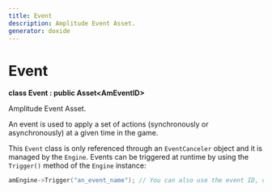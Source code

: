 ```yaml
---
title: Event
description: Amplitude Event Asset.
generator: doxide
---
```



# Event

**class  Event : public Asset&lt;AmEventID&gt;**


Amplitude Event Asset.

An event is used to apply a set of actions (synchronously or asynchronously) at a given time
in the game.

This `Event` class is only referenced through an `EventCanceler` object and it is
managed by the `Engine`. Events can be triggered at runtime by using the `Trigger()`
method of the `Engine` instance:
```cpp
amEngine->Trigger("an_event_name"); // You can also use the event ID, or its handle.
```


    


